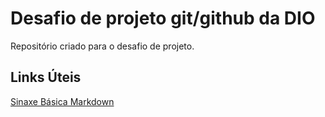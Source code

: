 # Desafio de projeto git/github da DIO
Repositório criado para o desafio de projeto.

## Links Úteis
[Sinaxe Básica Markdown](https://www.markdownguide.org/basic-syntax/)
